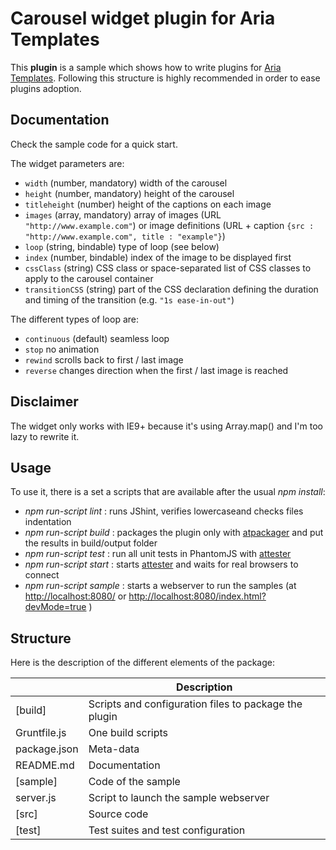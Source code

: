 # Carousel widget plugin for Aria Templates #

This **plugin** is a sample which shows how to write plugins for [Aria Templates](http://ariatemplates.com/ "Aria Templates").
Following this structure is highly recommended in order to ease plugins adoption.

## Documentation ##

Check the sample code for a quick start.

The widget parameters are:
- `width` (number, mandatory) width of the carousel
- `height` (number, mandatory) height of the carousel
- `titleheight` (number) height of the captions on each image
- `images` (array, mandatory) array of images (URL `"http://www.example.com"`) or image definitions (URL + caption `{src : "http://www.example.com", title : "example"}`)
- `loop` (string, bindable) type of loop (see below)
- `index` (number, bindable) index of the image to be displayed first
- `cssClass` (string) CSS class or space-separated list of CSS classes to apply to the carousel container
- `transitionCSS` (string) part of the CSS declaration defining the duration and timing of the transition (e.g. `"1s ease-in-out"`)

The different types of loop are:
- `continuous` (default) seamless loop
- `stop` no animation
- `rewind` scrolls back to first / last image
- `reverse` changes direction when the first / last image is reached

## Disclaimer ##

The widget only works with IE9+ because it's using Array.map() and I'm too lazy to rewrite it.

## Usage ##

To use it, there is a set a scripts that are available after the usual *npm install*:
 - *npm run-script lint* : runs JShint, verifies lowercaseand checks files indentation
 - *npm run-script build* : packages the plugin only with [atpackager](https://github.com/ariatemplates/atpackager "atpackager") and put the results in build/output folder
 - *npm run-script test* : run all unit tests in PhantomJS with [attester](http://attester.ariatemplates.com "attester")
 - *npm run-script start* : starts [attester](http://attester.ariatemplates.com "attester") and waits for real browsers to connect
 - *npm run-script sample* : starts a webserver to run the samples (at <http://localhost:8080/> or <http://localhost:8080/index.html?devMode=true> )

## Structure ##

Here is the description of the different elements of the package:

|               | Description                                         |
| ------------- |-----------------------------------------------------|
|[build]	 	|Scripts and configuration files to package the plugin|
|Gruntfile.js	|One build scripts|
|package.json	|Meta-data
|README.md	 	|Documentation|
|[sample]	 	|Code of the sample|
|server.js 		|Script to launch the sample webserver|
|[src]			|Source code|
|[test]	 		|Test suites and test configuration|
